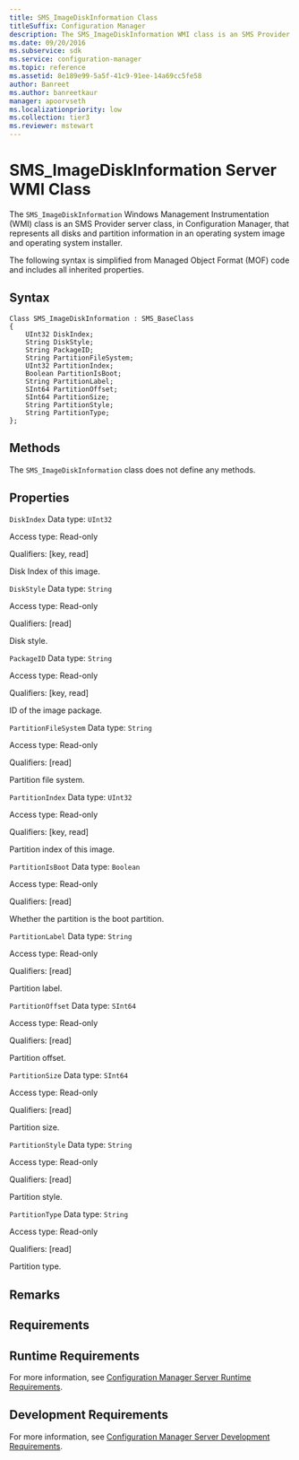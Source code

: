 ```yaml
---
title: SMS_ImageDiskInformation Class
titleSuffix: Configuration Manager
description: The SMS_ImageDiskInformation WMI class is an SMS Provider server class, in Configuration Manager, that represents all disks and partition information in an operating system image and installer.
ms.date: 09/20/2016
ms.subservice: sdk
ms.service: configuration-manager
ms.topic: reference
ms.assetid: 8e189e99-5a5f-41c9-91ee-14a69cc5fe58
author: Banreet
ms.author: banreetkaur
manager: apoorvseth
ms.localizationpriority: low
ms.collection: tier3
ms.reviewer: mstewart
---
```

# SMS_ImageDiskInformation Server WMI Class
The `SMS_ImageDiskInformation` Windows Management Instrumentation (WMI) class is an SMS Provider server class, in Configuration Manager, that represents all disks and partition information in an operating system image and operating system installer.

 The following syntax is simplified from Managed Object Format (MOF) code and includes all inherited properties.

## Syntax

```
Class SMS_ImageDiskInformation : SMS_BaseClass
{
    UInt32 DiskIndex;
    String DiskStyle;
    String PackageID;
    String PartitionFileSystem;
    UInt32 PartitionIndex;
    Boolean PartitionIsBoot;
    String PartitionLabel;
    SInt64 PartitionOffset;
    SInt64 PartitionSize;
    String PartitionStyle;
    String PartitionType;
};
```

## Methods
 The `SMS_ImageDiskInformation` class does not define any methods.

## Properties
 `DiskIndex`
 Data type: `UInt32`

 Access type: Read-only

 Qualifiers: [key, read]

 Disk Index of this image.

 `DiskStyle`
 Data type: `String`

 Access type: Read-only

 Qualifiers: [read]

 Disk style.

 `PackageID`
 Data type: `String`

 Access type: Read-only

 Qualifiers: [key, read]

 ID of the image package.

 `PartitionFileSystem`
 Data type: `String`

 Access type: Read-only

 Qualifiers: [read]

 Partition file system.

 `PartitionIndex`
 Data type: `UInt32`

 Access type: Read-only

 Qualifiers: [key, read]

 Partition index of this image.

 `PartitionIsBoot`
 Data type: `Boolean`

 Access type: Read-only

 Qualifiers: [read]

 Whether the partition is the boot partition.

 `PartitionLabel`
 Data type: `String`

 Access type: Read-only

 Qualifiers: [read]

 Partition label.

 `PartitionOffset`
 Data type: `SInt64`

 Access type: Read-only

 Qualifiers: [read]

 Partition offset.

 `PartitionSize`
 Data type: `SInt64`

 Access type: Read-only

 Qualifiers: [read]

 Partition size.

 `PartitionStyle`
 Data type: `String`

 Access type: Read-only

 Qualifiers: [read]

 Partition style.

 `PartitionType`
 Data type: `String`

 Access type: Read-only

 Qualifiers: [read]

 Partition type.

## Remarks

## Requirements

## Runtime Requirements
 For more information, see [Configuration Manager Server Runtime Requirements](../../../develop/core/reqs/server-runtime-requirements.md).

## Development Requirements
 For more information, see [Configuration Manager Server Development Requirements](../../../develop/core/reqs/server-development-requirements.md).

